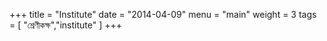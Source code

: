 +++
title = "Institute"
date = "2014-04-09"
menu = "main"
weight = 3
tags = [
"শ্রেণীকক্ষ","institute"
]
+++

